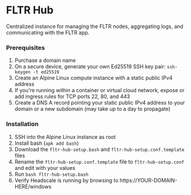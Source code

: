 # FLTR Hub

Centralized instance for managing the FLTR nodes, aggregating logs, and communicating with the FLTR app.

### Prerequisites

1. Purchase a domain name
2. On a secure device, generate your own Ed25519 SSH key pair: `ssh-keygen -t ed25519`
3. Create an Alpine Linux compute instance with a static public IPv4 address
4. If you're running within a container or virtual cloud network, expose or add ingress rules for TCP ports 22, 80, and 443
5. Create a DNS A record pointing your static public IPv4 address to your domain or a new subdomain (may take up to a day to propagate)

### Installation

1. SSH into the Alpine Linux instance as root
2. Install bash (`apk add bash`)
3. Download the `fltr-hub-setup.bash` and `fltr-hub-setup.conf.template` files
4. Rename the `fltr-hub-setup.conf.template` file to `fltr-hub-setup.conf` and edit with your values
5. Run `bash fltr-hub-setup.bash`
6. Verify Headscale is running by browsing to https://YOUR-DOMAIN-HERE/windows
